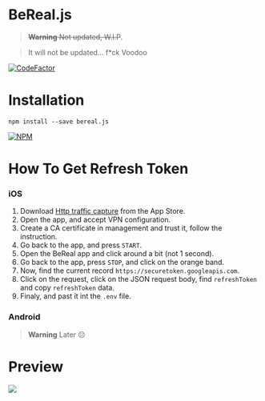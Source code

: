 # BeReal.js

> ~~**Warning** Not updated, W.I.P~~.

> It will not be updated... f*ck Voodoo

[![CodeFactor](https://www.codefactor.io/repository/github/natslol/bereal.js/badge)](https://www.codefactor.io/repository/github/natslol/bereal.js)

# Installation 

`npm install --save bereal.js`

[![NPM](https://nodei.co/npm/bereal.js.png)](https://nodei.co/npm/bereal.js/)

# How To Get Refresh Token

### iOS
1. Download [Http traffic capture](https://apps.apple.com/us/app/http-traffic-capture/id1585539533) from the App Store.
2. Open the app, and accept VPN configuration.
3. Create a CA certificate in management and trust it, follow the instruction.
4. Go back to the app, and press `START`.
5. Open the BeReal app and click around a bit (not 1 second). 
6. Go back to the app, press `STOP`, and click on the orange band.
7. Now, find the current record `https://securetoken.googleapis.com`.
8. Click on the request, click on the JSON request body, find `refreshToken` and copy `refreshToken` data.
9. Finaly, and past it int the `.env` file.

### Android
> **Warning** Later 😔

# Preview

![](https://i.imgur.com/59Yv27Y.gif)
